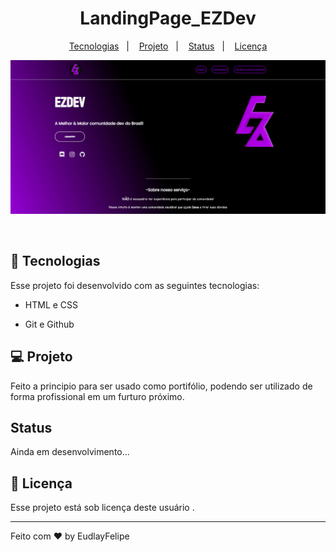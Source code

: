 <h1 align="center">LandingPage_EZDev </h1>



<p align="center">
  <a href="#-tecnologias">Tecnologias</a>&nbsp;&nbsp;&nbsp;|&nbsp;&nbsp;&nbsp;
  <a href="#-projeto">Projeto</a>&nbsp;&nbsp;&nbsp;|&nbsp;&nbsp;&nbsp;
  <a href="#Status">Status</a>&nbsp;&nbsp;&nbsp;|&nbsp;&nbsp;&nbsp;
  <a href="#memo-licença">Licença</a>
</p>

<p align="center">
  <img alt="License" src="./assets/EZFOTO.PNG">
</p>

<br>



## 🚀 Tecnologias

Esse projeto foi desenvolvido com as seguintes tecnologias:

- HTML e CSS

- Git e Github


## 💻 Projeto

Feito a principio para ser usado como portifólio, podendo ser utilizado de forma profissional em um furturo próximo.

## Status

Ainda em desenvolvimento...

## :memo: Licença

Esse projeto está sob licença deste usuário .

---

Feito com ♥ by EudlayFelipe
